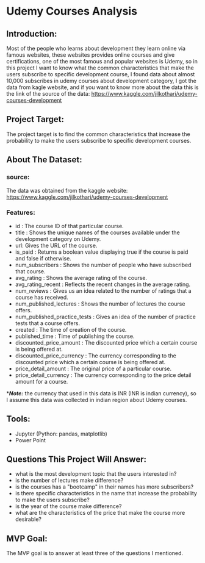 # Udemy Courses Analysis

## Introduction:
Most of the people who learns about development they learn online via famous websites, these websites provides online courses and give certifications, one of the most famous and popular websites is Udemy, so in this project I want to know what the common characteristics that make the users subscribe to specific development course, I found data about almost 10,000 subscribes in udemy courses about development category, I got the data from kagle website, and if you want to know more about the data this is the link of the source of the data: https://www.kaggle.com/jilkothari/udemy-courses-development


## Project Target:
The project target is to find the common characteristics that increase the probability to make the users subscribe to specific development courses.


## About The Dataset:
  ### source:
  The data was obtained from the kaggle website: https://www.kaggle.com/jilkothari/udemy-courses-development
    
  ### Features:
   - id : The course ID of that particular course.
   - title : Shows the unique names of the courses available under the development category on Udemy.
   - url: Gives the URL of the course.
   - is_paid : Returns a boolean value displaying true if the course is paid and false if otherwise.
   - num_subscribers : Shows the number of people who have subscribed that course.
   - avg_rating : Shows the average rating of the course.
   - avg_rating_recent : Reflects the recent changes in the average rating.
   - num_reviews : Gives us an idea related to the number of ratings that a course has received.
   - num_published_lectures : Shows the number of lectures the course offers.
   - num_published_practice_tests : Gives an idea of the number of practice tests that a course offers.
   - created : The time of creation of the course.
   - published_time : Time of publishing the course.
   - discounted_price_amount : The discounted price which a certain course is being offered at.
   - discounted_price_currency : The currency corresponding to the discounted price which a certain course is being offered at.
   - price_detail_amount : The original price of a particular course.
   - price_detail_currency : The currency corresponding to the price detail amount for a course.

   ****Note:*** the currency that used in this data is INR (INR is indian currency), so I assume this data was collected in indian region about Udemy courses.


## Tools:
  - Jupyter (Python: pandas, matplotlib)
  - Power Point


## Questions This Project Will Answer:
  - what is the most development topic that the users interested in?
  - is the number of lectures make difference?
  - is the courses has a "bootcamp" in their names has more subscribers?
  - is there specific characteristics in the name that increase the probability to make the users subscribe?
  - is the year of the course make difference?
  - what are the characteristics of the price that make the course more desirable?


## MVP Goal:
The MVP goal is to answer at least three of the questions I mentioned.

